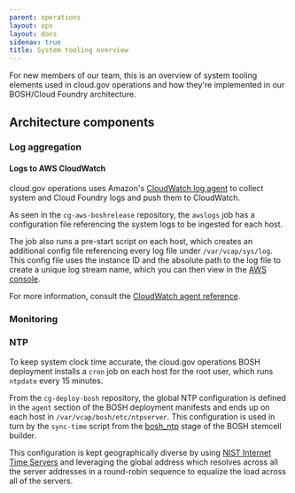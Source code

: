 ```yaml
---
parent: operations
layout: ops
layout: docs
sidenav: true
title: System tooling overview
---
```


For new members of our team, this is an overview of system tooling elements used in cloud.gov operations and how they're implemented in our BOSH/Cloud Foundry architecture.

## Architecture components

### Log aggregation
#### Logs to AWS CloudWatch

cloud.gov operations uses Amazon's [CloudWatch log agent](http://docs.aws.amazon.com/AmazonCloudWatch/latest/logs/CWL_GettingStarted.html) to collect system and Cloud Foundry logs and push them to CloudWatch.

As seen in the `cg-aws-boshrelease` repository, the `awslogs` job has a configuration file referencing the system logs to be ingested for each host.

The job also runs a pre-start script on each host, which creates an additional config file referencing every log file under `/var/vcap/sys/log`. This config file uses the instance ID and the absolute path to the log file to create a unique log stream name, which you can then view in the [AWS console](https://console.amazonaws-us-gov.com/cloudwatch).

For more information, consult the [CloudWatch agent reference](http://docs.aws.amazon.com/AmazonCloudWatch/latest/logs/AgentReference.html).

### Monitoring

### NTP

To keep system clock time accurate, the cloud.gov operations BOSH deployment installs a `cron` job on each host for the root user, which runs `ntpdate` every 15 minutes.

From the `cg-deploy-bosh` repository, the global NTP configuration is defined in the `agent` section of the BOSH deployment manifests and ends up on each host in `/var/vcap/bosh/etc/ntpserver`. This configuration is used in turn by the `sync-time` script from the [bosh_ntp](https://github.com/cloudfoundry/bosh-linux-stemcell-builder/tree/master/stemcell_builder/stages/bosh_ntp) stage of the BOSH stemcell builder.

This configuration is kept geographically diverse by using [NIST Internet Time
Servers](http://tf.nist.gov/tf-cgi/servers.cgi) and leveraging the global
address which resolves across all the server addresses in a round-robin
sequence to equalize the load across all of the servers.
